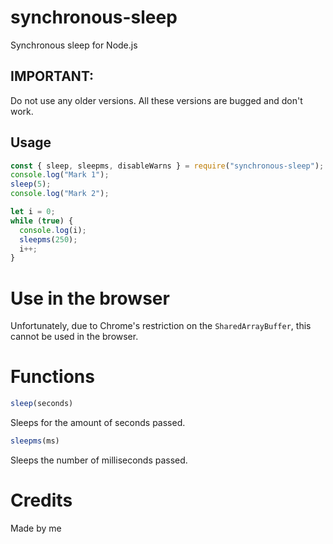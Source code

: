 # synchronous-sleep   
Synchronous sleep for Node.js

## IMPORTANT:   
Do not use any older versions. All these versions are bugged and don't work.   

## Usage   
```js   
const { sleep, sleepms, disableWarns } = require("synchronous-sleep");
console.log("Mark 1");
sleep(5);
console.log("Mark 2");
```   
```js   
let i = 0;
while (true) {
  console.log(i);
  sleepms(250);
  i++;
}   
```

# Use in the browser   
Unfortunately, due to Chrome's restriction on the `SharedArrayBuffer`, this cannot be used in the browser.   
# Functions   
```js
sleep(seconds)
```
Sleeps for the amount of seconds passed.   


```js
sleepms(ms)
```

Sleeps the number of milliseconds passed.   

# Credits   
Made by me   
